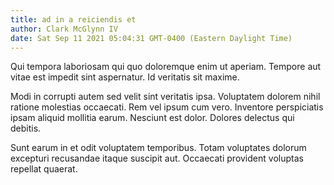 ```yaml
---
title: ad in a reiciendis et
author: Clark McGlynn IV
date: Sat Sep 11 2021 05:04:31 GMT-0400 (Eastern Daylight Time)
---
```

Qui tempora laboriosam qui quo doloremque enim ut aperiam. Tempore aut vitae est impedit sint aspernatur. Id veritatis sit maxime.

 Modi in corrupti autem sed velit sint veritatis ipsa. Voluptatem dolorem nihil ratione molestias occaecati. Rem vel ipsum cum vero. Inventore perspiciatis ipsam aliquid mollitia earum. Nesciunt est dolor. Dolores delectus qui debitis.

 Sunt earum in et odit voluptatem temporibus. Totam voluptates dolorum excepturi recusandae itaque suscipit aut. Occaecati provident voluptas repellat quaerat.